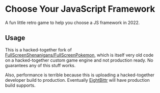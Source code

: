 <!-- Top -->

# Choose Your JavaScript Framework

A fun little retro game to help you choose a JS framework in 2022.

<!-- /Top -->

## Usage

This is a hacked-together fork of [FullScreenShenanigans/FullScreenPokemon](https://github.com/FullScreenShenanigans/FullScreenPokemon), which is itself very old code on a hacked-together custom game engine and not production ready.
No guarantees any of this stuff works.

Also, performance is terrible because this is uploading a hacked-together developer build to production.
Eventually [EightBittr](https://github.com/FullScreenShenanigans/EightBittr) will have production build supports.
